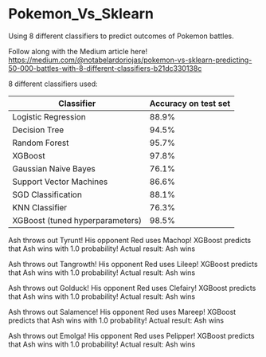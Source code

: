 # Pokemon_Vs_Sklearn
Using 8 different classifiers to predict outcomes of Pokemon battles.

Follow along with the Medium article here!
https://medium.com/@notabelardoriojas/pokemon-vs-sklearn-predicting-50-000-battles-with-8-different-classifiers-b21dc330138c

8 different classifiers used:

| Classifier                      | Accuracy on test set |
|---------------------------------|----------------------|
| Logistic Regression             | 88.9%                |
| Decision Tree                   | 94.5%                |
| Random Forest                   | 95.7%                |
| XGBoost                         | 97.8%                |
| Gaussian Naive Bayes            | 76.1%                |
| Support Vector Machines         | 86.6%                |
| SGD Classification              | 88.1%                |
| KNN Classifier                  | 76.3%                |
| XGBoost (tuned hyperparameters) | 98.5%                |

Ash throws out Tyrunt! His opponent Red uses Machop!
XGBoost predicts that Ash wins with 1.0 probability!
Actual result: Ash wins

Ash throws out Tangrowth! His opponent Red uses Lileep!
XGBoost predicts that Ash wins with 1.0 probability!
Actual result: Ash wins

Ash throws out Golduck! His opponent Red uses Clefairy!
XGBoost predicts that Ash wins with 1.0 probability!
Actual result: Ash wins

Ash throws out Salamence! His opponent Red uses Mareep!
XGBoost predicts that Ash wins with 1.0 probability!
Actual result: Ash wins

Ash throws out Emolga! His opponent Red uses Pelipper!
XGBoost predicts that Ash wins with 1.0 probability!
Actual result: Ash wins

